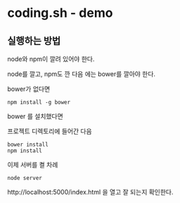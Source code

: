 # coding.sh - demo

## 실행하는 방법

node와 npm이 깔려 있어야 한다.

node를 깔고, npm도 깐 다음 에는 bower를 깔아야 한다.

bower가 없다면

    npm install -g bower
    
bower 를 설치했다면 

프로젝트 디렉토리에 들어간 다음

    bower install
    npm install
    
이제 서버를 켤 차례

    node server
    
http://localhost:5000/index.html 을 열고 잘 되는지 확인한다.
